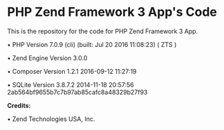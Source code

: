 PHP Zend Framework 3 App's Code
===============================

This is the repository for the code for PHP Zend Framework 3 App. 

• PHP Version 7.0.9 (cli) (built: Jul 20 2016 11:08:23) ( ZTS )

• Zend Engine Version 3.0.0

• Composer Version 1.2.1 2016-09-12 11:27:19

• SQLite Version 3.8.7.2 2014-11-18 20:57:56 2ab564bf9655b7c7b97ab85cafc8a48329b27f93

**Credits:**

• Zend Technologies USA, Inc.
